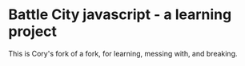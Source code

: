Battle City javascript - a learning project
=============

This is Cory's fork of a fork, for learning, messing with, and breaking.